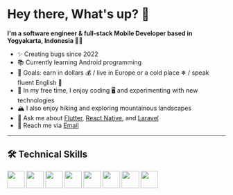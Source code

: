 
# Hey there, What's up? 👋

**I'm a software engineer & full-stack Mobile Developer based in Yogyakarta, Indonesia 👨‍💻**

- ✨ Creating bugs since 2022  
- 📚 Currently learning Android programming  
- 🎯 Goals: earn in dollars 💰 / live in Europe or a cold place ❄ / speak fluent English 🚀  
- 🎲 In my free time, I enjoy coding 🖥️ and experimenting with new technologies  
- 🏔 I also enjoy hiking and exploring mountainous landscapes  
- 💬 Ask me about [Flutter](https://flutter.dev), [React Native](https://reactnative.dev), and [Laravel](https://laravel.com)  
- 📧 Reach me via [Email](mailto:raffizimraan27@gmail.com)

---

## 🛠️ Technical Skills

<p align="left">
  <img src="https://cdn.jsdelivr.net/gh/devicons/devicon/icons/javascript/javascript-original.svg" width="40" />
  <img src="https://cdn.jsdelivr.net/gh/devicons/devicon/icons/typescript/typescript-original.svg" width="40" />
  <img src="https://cdn.jsdelivr.net/gh/devicons/devicon/icons/react/react-original.svg" width="40" />
  <img src="https://cdn.jsdelivr.net/gh/devicons/devicon/icons/android/android-original.svg" width="40" />
  <img src="https://cdn.jsdelivr.net/gh/devicons/devicon/icons/androidstudio/androidstudio-original.svg" width="40" />
  <img src="https://cdn.jsdelivr.net/gh/devicons/devicon/icons/figma/figma-original.svg" width="40" />
  <img src="https://cdn.jsdelivr.net/gh/devicons/devicon/icons/flutter/flutter-original.svg" width="40" />
  <img src="https://cdn.jsdelivr.net/gh/devicons/devicon/icons/dart/dart-original.svg" width="40" />
</p>
